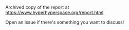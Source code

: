 Archived copy of the report at https://www.hyperhyperspace.org/report.html

Open an issue if there's something you want to discuss!
